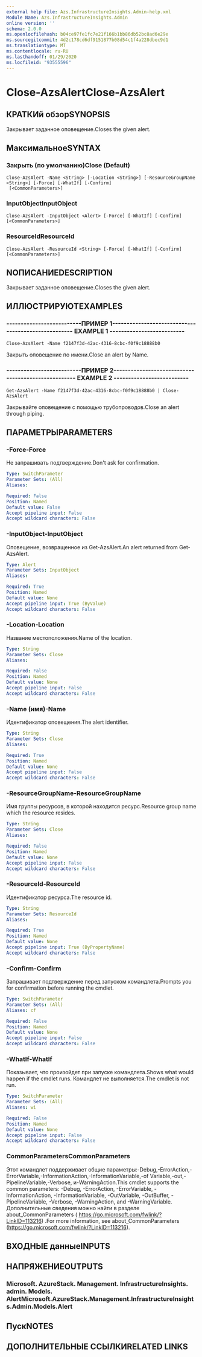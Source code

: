 ```yaml
---
external help file: Azs.InfrastructureInsights.Admin-help.xml
Module Name: Azs.InfrastructureInsights.Admin
online version: ''
schema: 2.0.0
ms.openlocfilehash: b04ce97fe1fc7e21f166b1bb86db52bc8ad6e29e
ms.sourcegitcommit: 4d2c178cd6df9151877b08d54c1f4a228dbec9d1
ms.translationtype: MT
ms.contentlocale: ru-RU
ms.lasthandoff: 01/29/2020
ms.locfileid: "93555596"
---
```

# <span data-ttu-id="fcbf2-101">Close-AzsAlert</span><span class="sxs-lookup"><span data-stu-id="fcbf2-101">Close-AzsAlert</span></span>

## <span data-ttu-id="fcbf2-102">КРАТКИй обзор</span><span class="sxs-lookup"><span data-stu-id="fcbf2-102">SYNOPSIS</span></span>
<span data-ttu-id="fcbf2-103">Закрывает заданное оповещение.</span><span class="sxs-lookup"><span data-stu-id="fcbf2-103">Closes the given alert.</span></span>

## <span data-ttu-id="fcbf2-104">Максимальное</span><span class="sxs-lookup"><span data-stu-id="fcbf2-104">SYNTAX</span></span>

### <span data-ttu-id="fcbf2-105">Закрыть (по умолчанию)</span><span class="sxs-lookup"><span data-stu-id="fcbf2-105">Close (Default)</span></span>
```
Close-AzsAlert -Name <String> [-Location <String>] [-ResourceGroupName <String>] [-Force] [-WhatIf] [-Confirm]
 [<CommonParameters>]
```

### <span data-ttu-id="fcbf2-106">InputObject</span><span class="sxs-lookup"><span data-stu-id="fcbf2-106">InputObject</span></span>
```
Close-AzsAlert -InputObject <Alert> [-Force] [-WhatIf] [-Confirm] [<CommonParameters>]
```

### <span data-ttu-id="fcbf2-107">ResourceId</span><span class="sxs-lookup"><span data-stu-id="fcbf2-107">ResourceId</span></span>
```
Close-AzsAlert -ResourceId <String> [-Force] [-WhatIf] [-Confirm] [<CommonParameters>]
```

## <span data-ttu-id="fcbf2-108">NОПИСАНИЕ</span><span class="sxs-lookup"><span data-stu-id="fcbf2-108">DESCRIPTION</span></span>
<span data-ttu-id="fcbf2-109">Закрывает заданное оповещение.</span><span class="sxs-lookup"><span data-stu-id="fcbf2-109">Closes the given alert.</span></span>

## <span data-ttu-id="fcbf2-110">ИЛЛЮСТРИРУЮТ</span><span class="sxs-lookup"><span data-stu-id="fcbf2-110">EXAMPLES</span></span>

### <span data-ttu-id="fcbf2-111">--------------------------ПРИМЕР 1--------------------------</span><span class="sxs-lookup"><span data-stu-id="fcbf2-111">-------------------------- EXAMPLE 1 --------------------------</span></span>
```
Close-AzsAlert -Name f2147f3d-42ac-4316-8cbc-f0f9c18888b0
```

<span data-ttu-id="fcbf2-112">Закрыть оповещение по имени.</span><span class="sxs-lookup"><span data-stu-id="fcbf2-112">Close an alert by Name.</span></span>

### <span data-ttu-id="fcbf2-113">--------------------------ПРИМЕР 2--------------------------</span><span class="sxs-lookup"><span data-stu-id="fcbf2-113">-------------------------- EXAMPLE 2 --------------------------</span></span>
```
Get-AzsAlert -Name f2147f3d-42ac-4316-8cbc-f0f9c18888b0 | Close-AzsAlert
```

<span data-ttu-id="fcbf2-114">Закрывайте оповещение с помощью трубопроводов.</span><span class="sxs-lookup"><span data-stu-id="fcbf2-114">Close an alert through piping.</span></span>

## <span data-ttu-id="fcbf2-115">ПАРАМЕТРЫ</span><span class="sxs-lookup"><span data-stu-id="fcbf2-115">PARAMETERS</span></span>

### <span data-ttu-id="fcbf2-116">-Force</span><span class="sxs-lookup"><span data-stu-id="fcbf2-116">-Force</span></span>
<span data-ttu-id="fcbf2-117">Не запрашивать подтверждение.</span><span class="sxs-lookup"><span data-stu-id="fcbf2-117">Don't ask for confirmation.</span></span>

```yaml
Type: SwitchParameter
Parameter Sets: (All)
Aliases: 

Required: False
Position: Named
Default value: False
Accept pipeline input: False
Accept wildcard characters: False
```

### <span data-ttu-id="fcbf2-118">-InputObject</span><span class="sxs-lookup"><span data-stu-id="fcbf2-118">-InputObject</span></span>
<span data-ttu-id="fcbf2-119">Оповещение, возвращенное из Get-AzsAlert.</span><span class="sxs-lookup"><span data-stu-id="fcbf2-119">An alert returned from Get-AzsAlert.</span></span>

```yaml
Type: Alert
Parameter Sets: InputObject
Aliases: 

Required: True
Position: Named
Default value: None
Accept pipeline input: True (ByValue)
Accept wildcard characters: False
```

### <span data-ttu-id="fcbf2-120">-Location</span><span class="sxs-lookup"><span data-stu-id="fcbf2-120">-Location</span></span>
<span data-ttu-id="fcbf2-121">Название местоположения.</span><span class="sxs-lookup"><span data-stu-id="fcbf2-121">Name of the location.</span></span>

```yaml
Type: String
Parameter Sets: Close
Aliases: 

Required: False
Position: Named
Default value: None
Accept pipeline input: False
Accept wildcard characters: False
```

### <span data-ttu-id="fcbf2-122">-Name (имя)</span><span class="sxs-lookup"><span data-stu-id="fcbf2-122">-Name</span></span>
<span data-ttu-id="fcbf2-123">Идентификатор оповещения.</span><span class="sxs-lookup"><span data-stu-id="fcbf2-123">The alert identifier.</span></span>

```yaml
Type: String
Parameter Sets: Close
Aliases: 

Required: True
Position: Named
Default value: None
Accept pipeline input: False
Accept wildcard characters: False
```

### <span data-ttu-id="fcbf2-124">-ResourceGroupName</span><span class="sxs-lookup"><span data-stu-id="fcbf2-124">-ResourceGroupName</span></span>
<span data-ttu-id="fcbf2-125">Имя группы ресурсов, в которой находится ресурс.</span><span class="sxs-lookup"><span data-stu-id="fcbf2-125">Resource group name which the resource resides.</span></span>

```yaml
Type: String
Parameter Sets: Close
Aliases: 

Required: False
Position: Named
Default value: None
Accept pipeline input: False
Accept wildcard characters: False
```

### <span data-ttu-id="fcbf2-126">-ResourceId</span><span class="sxs-lookup"><span data-stu-id="fcbf2-126">-ResourceId</span></span>
<span data-ttu-id="fcbf2-127">Идентификатор ресурса.</span><span class="sxs-lookup"><span data-stu-id="fcbf2-127">The resource id.</span></span>

```yaml
Type: String
Parameter Sets: ResourceId
Aliases: 

Required: True
Position: Named
Default value: None
Accept pipeline input: True (ByPropertyName)
Accept wildcard characters: False
```

### <span data-ttu-id="fcbf2-128">-Confirm</span><span class="sxs-lookup"><span data-stu-id="fcbf2-128">-Confirm</span></span>
<span data-ttu-id="fcbf2-129">Запрашивает подтверждение перед запуском командлета.</span><span class="sxs-lookup"><span data-stu-id="fcbf2-129">Prompts you for confirmation before running the cmdlet.</span></span>

```yaml
Type: SwitchParameter
Parameter Sets: (All)
Aliases: cf

Required: False
Position: Named
Default value: None
Accept pipeline input: False
Accept wildcard characters: False
```

### <span data-ttu-id="fcbf2-130">-WhatIf</span><span class="sxs-lookup"><span data-stu-id="fcbf2-130">-WhatIf</span></span>
<span data-ttu-id="fcbf2-131">Показывает, что произойдет при запуске командлета.</span><span class="sxs-lookup"><span data-stu-id="fcbf2-131">Shows what would happen if the cmdlet runs.</span></span>
<span data-ttu-id="fcbf2-132">Командлет не выполняется.</span><span class="sxs-lookup"><span data-stu-id="fcbf2-132">The cmdlet is not run.</span></span>

```yaml
Type: SwitchParameter
Parameter Sets: (All)
Aliases: wi

Required: False
Position: Named
Default value: None
Accept pipeline input: False
Accept wildcard characters: False
```

### <span data-ttu-id="fcbf2-133">CommonParameters</span><span class="sxs-lookup"><span data-stu-id="fcbf2-133">CommonParameters</span></span>
<span data-ttu-id="fcbf2-134">Этот командлет поддерживает общие параметры:-Debug,-ErrorAction,-ErrorVariable,-InformationAction,-InformationVariable,-of Variable,-out,-PipelineVariable,-Verbose, и-WarningAction.</span><span class="sxs-lookup"><span data-stu-id="fcbf2-134">This cmdlet supports the common parameters: -Debug, -ErrorAction, -ErrorVariable, -InformationAction, -InformationVariable, -OutVariable, -OutBuffer, -PipelineVariable, -Verbose, -WarningAction, and -WarningVariable.</span></span> <span data-ttu-id="fcbf2-135">Дополнительные сведения можно найти в разделе about_CommonParameters ( https://go.microsoft.com/fwlink/?LinkID=113216) .</span><span class="sxs-lookup"><span data-stu-id="fcbf2-135">For more information, see about_CommonParameters (https://go.microsoft.com/fwlink/?LinkID=113216).</span></span>

## <span data-ttu-id="fcbf2-136">ВХОДНЫЕ данные</span><span class="sxs-lookup"><span data-stu-id="fcbf2-136">INPUTS</span></span>

## <span data-ttu-id="fcbf2-137">НАПРЯЖЕНИЕ</span><span class="sxs-lookup"><span data-stu-id="fcbf2-137">OUTPUTS</span></span>

### <span data-ttu-id="fcbf2-138">Microsoft. AzureStack. Management. InfrastructureInsights. admin. Models. Alert</span><span class="sxs-lookup"><span data-stu-id="fcbf2-138">Microsoft.AzureStack.Management.InfrastructureInsights.Admin.Models.Alert</span></span>

## <span data-ttu-id="fcbf2-139">Пуск</span><span class="sxs-lookup"><span data-stu-id="fcbf2-139">NOTES</span></span>

## <span data-ttu-id="fcbf2-140">ДОПОЛНИТЕЛЬНЫЕ ССЫЛКИ</span><span class="sxs-lookup"><span data-stu-id="fcbf2-140">RELATED LINKS</span></span>

